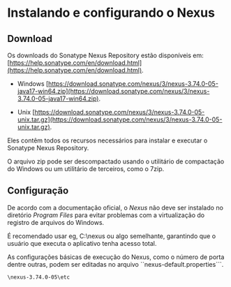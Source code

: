 # Instalando e configurando o Nexus

## Download
Os downloads do Sonatype Nexus Repository estão disponíveis em: [https://help.sonatype.com/en/download.html](https://help.sonatype.com/en/download.html).

- Windows
[https://download.sonatype.com/nexus/3/nexus-3.74.0-05-java17-win64.zip](https://download.sonatype.com/nexus/3/nexus-3.74.0-05-java17-win64.zip).

- Unix
[https://download.sonatype.com/nexus/3/nexus-3.74.0-05-unix.tar.gz](https://download.sonatype.com/nexus/3/nexus-3.74.0-05-unix.tar.gz).

Eles contêm todos os recursos necessários para instalar e executar o Sonatype Nexus Repository.

O arquivo zip pode ser descompactado usando o utilitário de compactação do Windows ou um utilitário de terceiros, como o 7zip.

## Configuração
De acordo com a documentação oficial, o *Nexus* não deve ser instalado no diretório *Program Files*  para evitar problemas com a virtualização do registro de arquivos do Windows.

É recomendado usar eg, C:\nexus ou algo semelhante, garantindo que o usuário que executa o aplicativo tenha acesso total.

As configurações básicas de execução do Nexus, como o número de porta dentre outras, podem ser editadas no arquivo ``nexus-default.properties```.

```\nexus-3.74.0-05\etc```


